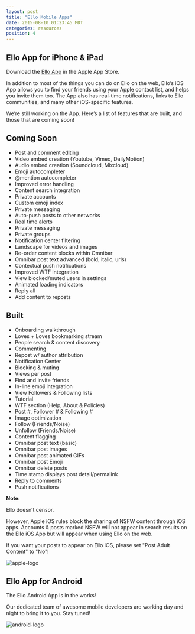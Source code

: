 ```yaml
---
layout: post
title: "Ello Mobile Apps"
date: 2015-08-10 01:23:45 MDT
categories: resources
position: 4
---
```


## Ello App for iPhone & iPad

Download the [Ello App](http://appstore.com/ello/ello) in the Apple App Store.

In addition to most of the things you can do on Ello on the web, Ello’s iOS App allows you to find your friends using your Apple contact list, and helps you invite them too. The App also has real-time notifications, links to Ello communities, and many other iOS-specific features.

We’re still working on the App. Here’s a list of features that are built, and those that are coming soon!

## Coming Soon
* Post and comment editing
* Video embed creation (Youtube, Vimeo, DailyMotion)
* Audio embed creation (Soundcloud, Mixcloud)
* Emoji autocompleter
* @mention autocompleter
* Improved error handling
* Content search integration
* Private accounts
* Custom emoji index
* Private messaging
* Auto-push posts to other networks
* Real time alerts
* Private messaging
* Private groups
* Notification center filtering
* Landscape for videos and images
* Re-order content blocks within Omnibar
* Omnibar post text advanced (bold, italic, urls)
* Contextual push notifications
* Improved WTF integration
* View blocked/muted users in settings
* Animated loading indicators
* Reply all
* Add content to reposts


## Built
* Onboarding walkthrough
* Loves + Loves bookmarking stream
* People search & content discovery
* Commenting
* Repost w/ author attribution
* Notification Center
* Blocking & muting
* Views per post
* Find and invite friends
* In-line emoji integration
* View Followers & Following lists
* Tutorial
* WTF section (Help, About & Policies)
* Post #, Follower # & Following #
* Image optimization
* Follow (Friends/Noise)
* Unfollow (Friends/Noise)
* Content flagging
* Omnibar post text (basic)
* Omnibar post images
* Omnibar post animated GIFs
* Omnibar post Emoji
* Omnibar delete posts
* Time stamp displays post detail/permalink
* Reply to comments
* Push notifications

**Note:**

Ello doesn’t censor.

However, Apple iOS rules block the sharing of NSFW content through iOS apps. Accounts & posts marked NSFW will not appear in search results on the Ello iOS App but will appear when using Ello on the web. 

If you want your posts to appear on Ello iOS, please set "Post Adult Content" to "No"!

![apple-logo](http://i.imgur.com/KepPfmh.jpg)



## Ello App for Android

The Ello Android App is in the works!  

Our dedicated team of awesome mobile developers are working day and night to bring it to you. Stay tuned! 

![android-logo](http://i.imgur.com/30IR5l8.jpg)


